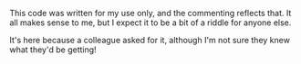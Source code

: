 This code was written for my use only, and the commenting reflects that. It
all makes sense to me, but I expect it to be a bit of a riddle for anyone else.

It's here because a colleague asked for it, although I'm not sure they knew
what they'd be getting!
